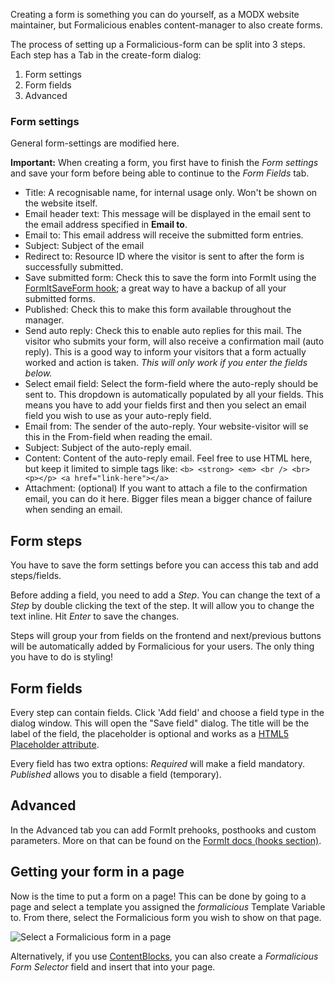 Creating a form is something you can do yourself, as a MODX website maintainer, but Formalicious enables content-manager to also create forms.

The process of setting up a Formalicious-form can be split into 3 steps. Each step has a Tab in the create-form dialog:
1. Form settings
2. Form fields
3. Advanced

### Form settings

General form-settings are modified here.

**Important:** When creating a form, you first have to finish the _Form settings_ and save your form before being able to continue to the _Form Fields_ tab.


- Title: A recognisable name, for internal usage only. Won't be shown on the website itself.
- Email header text: This message will be displayed in the email sent to the email address specified in **Email to**.
- Email to: This email address will receive the submitted form entries.
- Subject: Subject of the email
- Redirect to: Resource ID where the visitor is sent to after the form is successfully submitted.
- Save submitted form: Check this to save the form into FormIt using the [FormItSaveForm hook](https://docs.modx.com/extras/revo/formit/formit.hooks/formit.hooks.formitsaveform); a great way to have a backup of all your submitted forms.
- Published: Check this to make this form available throughout the manager.
- Send auto reply: Check this to enable auto replies for this mail. The visitor who submits your form, will also receive a confirmation mail (auto reply). This is a good way to inform your visitors that a form actually worked and action is taken. _This will only work if you enter the fields below._
- Select email field: Select the form-field where the auto-reply should be sent to. This dropdown is automatically populated by all your fields. This means you have to add your fields first and then you select an email field you wish to use as your auto-reply field.
- Email from: The sender of the auto-reply. Your website-visitor will se this in the From-field when reading the email.
- Subject: Subject of the auto-reply email.
- Content: Content of the auto-reply email. Feel free to use HTML here, but keep it limited to simple tags like: ```<b> <strong> <em> <br /> <br> <p></p> <a href="link-here"></a>```
- Attachment: (optional) If you want to attach a file to the confirmation email, you can do it here. Bigger files mean a bigger chance of failure when sending an email.

## Form steps
You have to save the form settings before you can access this tab and add steps/fields.

Before adding a field, you need to add a _Step_. You can change the text of a _Step_ by double clicking the text of the step. It will allow you to change the text inline. Hit _Enter_ to save the changes.

Steps will group your from fields on the frontend and next/previous buttons will be automatically added by Formalicious for your users. The only thing you have to do is styling!

## Form fields
Every step can contain fields. Click 'Add field' and choose a field type in the dialog window. This will open the "Save field" dialog. The title will be the label of the field, the placeholder is optional and works as a [HTML5 Placeholder attribute](https://www.w3.org/TR/html5/forms.html#the-placeholder-attribute).

Every field has two extra options: _Required_ will make a field mandatory. _Published_ allows you to disable a field (temporary).

## Advanced
In the Advanced tab you can add FormIt prehooks, posthooks and custom parameters. More on that can be found on the [FormIt docs (hooks section)](https://docs.modx.com/extras/revo/formit/formit.hooks).

## Getting your form in a page
Now is the time to put a form on a page! This can be done by going to a page and select a template you assigned the _formalicious_ Template Variable to. From there, select the Formalicious form you wish to show on that page.

![Select a Formalicious form in a page](../images/resource.png)

Alternatively, if you use [ContentBlocks](https://modmore.com/contentblocks/), you can also create a _Formalicious Form Selector_ field and insert that into your page. 
